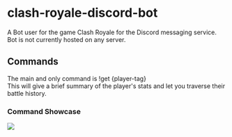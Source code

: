 # clash-royale-discord-bot
A Bot user for the game Clash Royale for the Discord messaging service.\
Bot is not currently hosted on any server.
## Commands
The main and only command is !get {player-tag}\
This will give a brief summary of the player's stats and let you traverse their battle history.
### Command Showcase
![](https://github.com/Stevan-Zhuang/clash-royale-discord-bot/blob/main/showcase/get.PNG)
